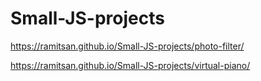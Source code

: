 # Small-JS-projects

https://ramitsan.github.io/Small-JS-projects/photo-filter/

https://ramitsan.github.io/Small-JS-projects/virtual-piano/
